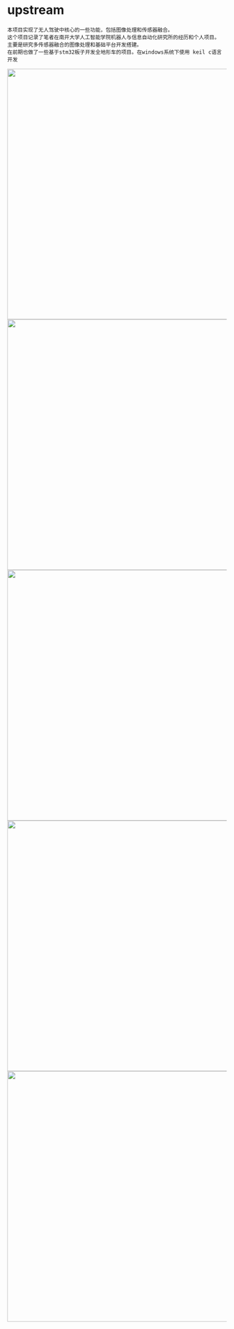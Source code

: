 # upstream
    本项目实现了无人驾驶中核心的一些功能，包括图像处理和传感器融合。
    这个项目记录了笔者在南开大学人工智能学院机器人与信息自动化研究所的经历和个人项目。
    主要是研究多传感器融合的图像处理和基础平台开发搭建。
    在前期也做了一些基于stm32板子开发全地形车的项目。在windows系统下使用 keil c语言开发
    
<img src="https://github.com/HanXiao68/upstream/blob/master/image/%E5%A4%9A%E4%BC%A0%E6%84%9F%E5%99%A8%E4%BB%BF%E7%9C%9F.jpg" width="575"/>

<img src="https://github.com/HanXiao68/upstream/blob/master/image/301_%E4%B8%89%E7%BB%B4%E9%87%8D%E5%BB%BA%E4%BB%BF%E7%9C%9F%E5%AE%9E%E9%AA%8C.jpg" width="575"/>

<img src="https://github.com/HanXiao68/upstream/blob/master/image/301_%E4%B8%89%E7%BB%B4%E9%87%8D%E5%BB%BA%E4%BB%BF%E7%9C%9F%E5%AE%9E%E9%AA%8C.jpg" width="575"/>


<img src="https://github.com/HanXiao68/upstream/blob/master/image/%E5%A4%9A%E4%BC%A0%E6%84%9F%E5%99%A8_V!.0.jpg" width="575"/>

<img src="https://github.com/HanXiao68/upstream/blob/master/image/%E5%A4%9A%E4%BC%A0%E6%84%9F%E5%99%A8_V2.1.jpg" width="575"/>
